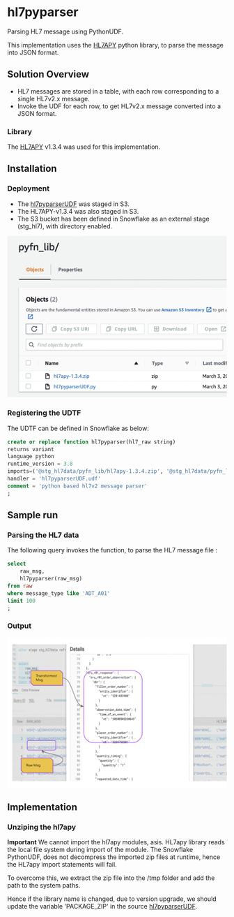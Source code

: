 # hl7pyparser

Parsing HL7 message using PythonUDF.

This implementation uses the [HL7APY](https://github.com/crs4/hl7apy) python library, to parse the message into JSON format. 

## Solution Overview
- HL7 messages are stored in a table, with each row corresponding to a single HL7v2.x message.
- Invoke the UDF for each row, to get HL7v2.x message converted into a JSON format.

### Library
The [HL7APY](https://pypi.org/project/hl7apy/#files) v1.3.4 was used for this implementation.

## Installation 

### Deployment
* The [hl7pyparserUDF](../../src/main/python/hl7pyparserUDF.py) was staged in S3.
* The HL7APY-v1.3.4 was also staged in S3.
* The S3 bucket has been defined in Snowflake as an external stage (stg_hl7), with directory enabled.

![](./images/py_staged_files.png)

### Registering the UDTF

The UDTF can be defined in Snowflake as below:
```sql
create or replace function hl7pyparser(hl7_raw string)
returns variant
language python
runtime_version = 3.8
imports=('@stg_hl7data/pyfn_lib/hl7apy-1.3.4.zip', '@stg_hl7data/pyfn_lib/hl7pyparserUDF.py')
handler = 'hl7pyparserUDF.udf'
comment = 'python based hl7v2 message parser'
;
``` 
## Sample run

### Parsing the HL7 data

The following query invokes the function, to parse the HL7 message file :

```sql
select
    raw_msg,
    hl7pyparser(raw_msg)
from raw
where message_type like 'ADT_A01'
limit 100
;
``` 
### Output

![](images/python_udf_execution.png)

## Implementation

### Unziping the hl7apy
**Important**
We cannot import the hl7apy modules, asis. HL7apy library reads the local file system
during import of the module. The Snowflake PythonUDF, does not decompress the imported 
zip files at runtime, hence the HL7apy import statements will fail.

To overcome this, we extract the zip file into the /tmp folder and add the path to the
system paths.

Hence if the library name is changed, due to version upgrade, we should update the variable 'PACKAGE_ZIP'
in the source [hl7pyparserUDF](../../src/main/python/hl7pyparserUDF.py).
